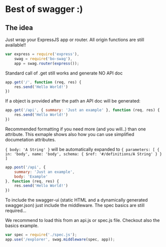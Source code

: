 # Best of swagger :)

## The idea

Just wrap your ExpressJS app or router. All origin functions are still available!!

```js
var express = require('express'),
	swag = require('bo-swag'),
	app = swag.router(express());
```

Standard call of .get still works and generate NO API doc

```js
app.get('/', function (req, res) {
	res.send('Hello World!')
})
```

If a object is provided after the path an API doc will be generated:

```js
app.get('/api', { summary: 'Just an example' }, function (req, res) {
	res.send('Hello World!')
})
```

Recommended formatting if you need more (and you will..) than one
attribute. This exmaple shows also how you can use simplified
documetation attributes.

`{ body: 'A String' }` will be automatically expanded to `{ parameters: [ { in: 'body', name: 'body', schema: { $ref: '#/definitions/A String' } } ]`

```js
app.post('/api', {
	summary: 'Just an example',
	body: 'Example'
}, function (req, res) {
	res.send('Hello World!')
})
```

To include the swagger-ui (static HTML and a dynamically generated swagger.json) just include
the middleware. The spec basics are still required...

We recommend to load this from an api.js or spec.js file. Checkout also the basics example.

```js
var spec = require('./spec.js');
app.use('/explorer', swag.middleware(spec, app));
```

